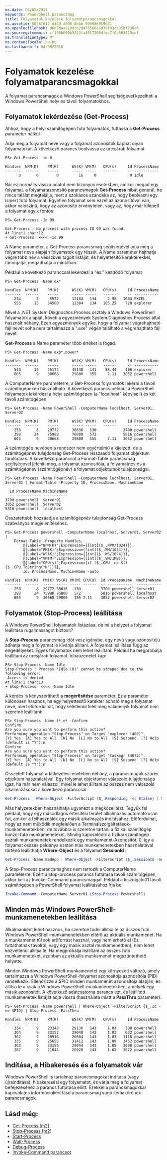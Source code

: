 ```yaml
---
ms.date: 06/05/2017
keywords: PowerShell parancsmag
title: Folyamatok kezelése folyamatparancsmagokkal
ms.assetid: 5038f612-d149-4698-8bbb-999986959e31
ms.openlocfilehash: d6d7daa810dce2d476566e4d30f03cc95bf730e6
ms.sourcegitcommit: cf195b090b3223fa4917206dfec7f0b603873cdf
ms.translationtype: MT
ms.contentlocale: hu-HU
ms.lasthandoff: 04/09/2018
---
```

# <a name="managing-processes-with-process-cmdlets"></a>Folyamatok kezelése folyamatparancsmagokkal

A folyamat parancsmagok a Windows PowerShell segítségével kezelheti a Windows PowerShell helyi és távoli folyamatokhoz.

## <a name="getting-processes-get-process"></a>Folyamatok lekérdezése (Get-Process)

Ahhoz, hogy a helyi számítógépen futó folyamatok, futtassa a **Get-Process** paraméter nélkül.

Adja meg a folyamat neve vagy a folyamat azonosítók kaphat olyan folyamatokat. A következő parancs beolvassa az üresjárati folyamat:

```
PS> Get-Process -id 0

Handles  NPM(K)    PM(K)      WS(K) VM(M)   CPU(s)     Id ProcessName
-------  ------    -----      ----- -----   ------     -- -----------
      0       0        0         16     0               0 Idle
```

Bár ez normális vissza adatot nem bizonyos esetekben, amikor megad egy folyamat. a folyamatazonosító parancsmagok **Get-Process** hibát generál, ha nincs találat megtalálja, mert a szokásos szándéka az, hogy beolvasni egy ismert futó folyamat. Egyetlen folyamat sem ezzel az azonosítóval van, akkor valószínű, hogy az azonosító érvénytelen, vagy az, hogy már kilépett a folyamat egyik fontos:

```
PS> Get-Process -Id 99

Get-Process : No process with process ID 99 was found.
At line:1 char:12
+ Get-Process  <<<< -Id 99
```

A Name paraméter, a Get-Process parancsmag segítségével adja meg a folyamat neve alapján folyamatok egy részét. A Name paraméter hajthatja végre több név a vesszővel tagolt listáját, és helyettesítő karakterekkel, támogatja, megadhatja a mintában.

Például a következő paranccsal lekérdezi a "ex." kezdődő folyamat

```
PS> Get-Process -Name ex*

Handles  NPM(K)    PM(K)      WS(K) VM(M)   CPU(s)     Id ProcessName
-------  ------    -----      ----- -----   ------     -- -----------
    234       7     5572      12484   134     2.98   1684 EXCEL
    555      15    34500      12384   134   105.25    728 explorer
```

Mivel a .NET System.Diagnostics.Process osztály a Windows PowerShell folyamatok alapját, követi a egyezmények System.Diagnostics.Process által használt néhány. Ezen egyezmények egyike, hogy a folyamat végrehajtható fájl nevét soha nem tartalmazza a ".exe" végén található a végrehajtható fájl nevét.

**Get-Process** a Name paraméter több értéket is fogad.

```
PS> Get-Process -Name exp*,power*

Handles  NPM(K)    PM(K)      WS(K) VM(M)   CPU(s)     Id ProcessName
-------  ------    -----      ----- -----   ------     -- -----------
    540      15    35172      48148   141    88.44    408 explorer
    605       9    30668      29800   155     7.11   3052 powershell
```

A ComputerName paraméterre, a Get-Process folyamatok lekérni a távoli számítógépeken használható. A következő parancs például a PowerShell folyamatok lekérdezi a helyi számítógépen (a "localhost" képviseli) és két távoli számítógépen.

```
PS> Get-Process -Name PowerShell -ComputerName localhost, Server01, Server02

Handles  NPM(K)    PM(K)      WS(K) VM(M)   CPU(s)     Id ProcessName
-------  ------    -----      ----- -----   ------     -- -----------
    258       8    29772      38636   130            3700 powershell
    398      24    75988      76800   572            5816 powershell
    605       9    30668      29800   155     7.11   3052 powershell
```

A számítógép nevében a rendszer nem egyértelmű a kijelzett, de a számítógépnév tulajdonság Get-Process visszaadó folyamat objektum tárolódnak. A következő parancsot a Format-Table parancsmag segítségével jeleníti meg, a folyamat azonosítója, a folyamatnév és a számítógépnév (számítógépnév) a folyamat objektumok tulajdonságai.

```
PS> Get-Process -Name PowerShell -ComputerName localhost, Server01, Server01 | Format-Table -Property ID, ProcessName, MachineName

  Id ProcessName MachineName
  -- ----------- -----------
3700 powershell  Server01
3052 powershell  Server02
5816 powershell  localhost
```

Összetettebb hozzáadja a számítógépnév tulajdonság Get-Process szabványos megjelenítéséhez.

```
PS> Get-Process powershell -ComputerName localhost, Server01, Server02 |
    Format-Table -Property Handles,
        @{Label="NPM(K)";Expression={[int]($_.NPM/1024)}},
        @{Label="PM(K)";Expression={[int]($_.PM/1024)}},
        @{Label="WS(K)";Expression={[int]($_.WS/1024)}},
        @{Label="VM(M)";Expression={[int]($_.VM/1MB)}},
        @{Label="CPU(s)";Expression={if ($_.CPU -ne $() {$_.CPU.ToString("N")}}},
        Id, ProcessName, MachineName -auto

Handles  NPM(K)  PM(K) WS(K) VM(M) CPU(s)  Id ProcessName  MachineName
-------  ------  ----- ----- ----- ------  -- -----------  -----------
    258       8  29772 38636   130         3700 powershell Server01
    398      24  75988 76800   572         5816 powershell localhost
    605       9  30668 29800   155 7.11    3052 powershell Server02
```

## <a name="stopping-processes-stop-process"></a>Folyamatok (Stop-Process) leállítása

A Windows PowerShell folyamatok listázása, de mi a helyzet a folyamat leállítása rugalmasságot biztosít?

A **Stop-Process** parancsmag időt vesz igénybe, egy nevű vagy azonosítójú adhatja meg a folyamat le kívánja állítani. A folyamat leállítása függ az engedélyeket. Egyes folyamatok nem lehet leállítani. Például ha megpróbálja leállítani az üresjárati folyamat, hibaüzenetet kap:

```
PS> Stop-Process -Name Idle
Stop-Process : Process 'Idle (0)' cannot be stopped due to the following error:
 Access is denied
At line:1 char:13
+ Stop-Process  <<<< -Name Idle
```

A kérdés is kényszeríthető a **megerősítése** paraméter. Ez a paraméter különösen hasznos, ha egy helyettesítő karakter adható meg a folyamat neve, mert előfordulhat, hogy véletlenül felel meg valamelyik folyamat nem szeretné leállítani:

```
PS> Stop-Process -Name t*,e* -Confirm
Confirm
Are you sure you want to perform this action?
Performing operation "Stop-Process" on Target "explorer (408)".
[Y] Yes  [A] Yes to All  [N] No  [L] No to All  [S] Suspend  [?] Help
(default is "Y"):n
Confirm
Are you sure you want to perform this action?
Performing operation "Stop-Process" on Target "taskmgr (4072)".
[Y] Yes  [A] Yes to All  [N] No  [L] No to All  [S] Suspend  [?] Help
(default is "Y"):n
```

Összetett folyamat adatkezelési esetében néhány, a parancsmagok szűrés objektum használatával. Egy folyamat objektumot válaszoló tulajdonsága igaz, ha már nem válaszol, mivel le lehet állítani az összes nem válaszoló alkalmazásokat a következő paranccsal:

```powershell
Get-Process | Where-Object -FilterScript {$_.Responding -eq $false} | Stop-Process
```

Más helyzetekben használhatja ugyanezt a megközelítést. Tegyük fel például, hogy egy másodlagos értesítési terület alkalmazás automatikusan fut, amikor a felhasználók egy másik alkalmazás indításához. Előfordulhat, hogy ez nem működik megfelelően a Terminálszolgáltatások-munkamenetekben, de továbbra is szeretné tartani a fizikai számítógép konzol futó munkameneteket. Mindig kapcsolódik a fizikai számítógép asztali munkamenetek rendelkezik egy munkamenet-Azonosítót, 0, így a folyamat összes példánya esetén más munkamenetekben használatával történő leállíthatja **Where-Object** és a folyamat **SessionId** :

```powershell
Get-Process -Name BadApp | Where-Object -FilterScript {$_.SessionId -neq 0} | Stop-Process
```

A Stop-Process parancsmaghoz nem tartozik a ComputerName paraméterre. Ezért a stop-process parancs futtatása távoli számítógépen, akkor kell az Invoke-Command parancsmaggal. Például a kiszolgalo01 távoli számítógépen a PowerShell folyamat leállításához írja be:

```powershell
Invoke-Command -ComputerName Server01 {Stop-Process Powershell}
```

## <a name="stopping-all-other-windows-powershell-sessions"></a>Minden más Windows PowerShell-munkamenetekben leállítása

Alkalmanként lehet hasznos, ha szeretné tudni állítsa le az összes futó Windows PowerShell-munkamenetekben eltérő az aktuális munkamenet. Ha a munkamenet túl sok erőforrást használ, vagy nem érhető el (Ez futtathatnak távolról, vagy egy másik asztal munkamenetben), nem lehet közvetlenül állítsa le. Ha megpróbálja leállítani az összes futó munkameneteket, azonban az aktuális munkamenet megszüntethető helyette.

Minden Windows PowerShell-munkamenetet egy környezeti változó, amely tartalmazza a Windows PowerShell-folyamat azonosítója azonosítója (PID) rendelkezik. Ellenőrizze a $PID minden munkamenet azonosítója alapján, és állítsa le a csak a Windows PowerShell-munkamenetekben, amelyek egy másik azonosítót. A következő adatcsatorna parancs ezt, és leállított munkamenetek listáját adja vissza (használata miatt a **PassThru** paraméter):

```
PS> Get-Process -Name powershell | Where-Object -FilterScript {$_.Id -ne $PID} | Stop-Process -PassThru

Handles  NPM(K)    PM(K)      WS(K) VM(M)   CPU(s)     Id ProcessName
-------  ------    -----      ----- -----   ------     -- -----------
    334       9    23348      29136   143     1.03    388 powershell
    304       9    23152      29040   143     1.03    632 powershell
    302       9    20916      26804   143     1.03   1116 powershell
    335       9    25656      31412   143     1.09   3452 powershell
    303       9    23156      29044   143     1.05   3608 powershell
    287       9    21044      26928   143     1.02   3672 powershell
```

## <a name="starting-debugging-and-waiting-for-processes"></a>Indítása, a Hibakeresés és a folyamatok vár

Windows PowerShell is tartalmaz parancsmagokat indítása (vagy újraindítása), hibakeresési egy folyamatot, és várja meg a folyamat befejezéséhez a parancs futtatása előtt. Ezekkel a parancsmagokkal kapcsolatos információkért lásd a parancsmag súgó-témakörének parancsmagok.

## <a name="see-also"></a>Lásd még:

- [Get-Process [m2]](https://technet.microsoft.com/en-us/library/27a05dbd-4b69-48a3-8d55-b295f6225f15)
- [Stop-Process [m2]](https://technet.microsoft.com/en-us/library/12454238-9881-457a-bde4-fb6cd124deec)
- [Start-Process](https://technet.microsoft.com/en-us/library/41a7e43c-9bb3-4dc2-8b0c-f6c32962e72c)
- [Wait-Process](https://technet.microsoft.com/en-us/library/9222af7a-789d-4a09-aa90-09d7c256c799)
- [Debug-Process](https://technet.microsoft.com/en-us/library/eea1dace-3913-4dbd-b659-5a94a610eee1)
- [Invoke-Command parancsot](https://technet.microsoft.com/en-us/library/22fd98ba-1874-492e-95a5-c069467b8462)